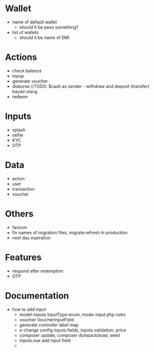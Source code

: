# Wallet

- name of default wallet
  - should it be peso something?
- list of wallets
  - should it be name of EMI

# Actions
- check balance
- topup
- generate voucher
- disburse    //TODO: $cash as sender - withdraw and deposit (transfer) bayad utang
- redeem

# Inputs
- splash
- selfie
- KYC
- OTP

# Data
- action
- user
- transaction
- voucher

# Others
- favicon
- fix names of migration files, migrate:refresh in production
- next day expiration


# Features
- respond after redemption
- OTP

# Documentation
- how to add input
  - model-inputs InputType enum, mode-input.php rules
  - voucher VoucherInputField
  - generate controller label map
  - x-change config inputs.fields, inputs.validation, price
  - composer update, composer dumpautoload, seed
  - Inputs.vue add input field
  - 

